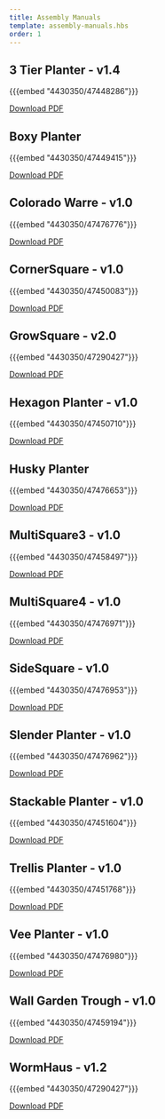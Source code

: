 ```yaml
---
title: Assembly Manuals
template: assembly-manuals.hbs
order: 1
---
```


## 3 Tier Planter - v1.4

{{{embed "4430350/47448286"}}}

[Download PDF](https://drive.google.com/open?id=0B_IrVvBj9yIuX296akFQdE5GUmc)

## Boxy Planter

{{{embed "4430350/47449415"}}}

[Download PDF](https://drive.google.com/open?id=0Bz7WbjRT9mlmaW9zLS1heTZKNzQ)

## Colorado Warre - v1.0

{{{embed "4430350/47476776"}}}

[Download PDF](https://www.google.com)

## CornerSquare - v1.0

{{{embed "4430350/47450083"}}}

[Download PDF](https://www.google.com)

## GrowSquare - v2.0

{{{embed "4430350/47290427"}}}

[Download PDF](https://www.google.com)

## Hexagon Planter - v1.0

{{{embed "4430350/47450710"}}}

[Download PDF](https://www.google.com)

## Husky Planter

{{{embed "4430350/47476653"}}}

[Download PDF](https://www.google.com)

## MultiSquare3 - v1.0

{{{embed "4430350/47458497"}}}

[Download PDF](https://www.google.com)

## MultiSquare4 - v1.0

{{{embed "4430350/47476971"}}}

[Download PDF](https://www.google.com)

## SideSquare - v1.0

{{{embed "4430350/47476953"}}}

[Download PDF](https://www.google.com)

## Slender Planter - v1.0

{{{embed "4430350/47476962"}}}

[Download PDF](https://www.google.com)

## Stackable Planter - v1.0

{{{embed "4430350/47451604"}}}

[Download PDF](https://www.google.com)

## Trellis Planter - v1.0

{{{embed "4430350/47451768"}}}

[Download PDF](https://www.google.com)

## Vee Planter - v1.0

{{{embed "4430350/47476980"}}}

[Download PDF](https://www.google.com)

## Wall Garden Trough - v1.0

{{{embed "4430350/47459194"}}}

[Download PDF](https://www.google.com)

## WormHaus - v1.2

{{{embed "4430350/47290427"}}}

[Download PDF](https://www.google.com)
